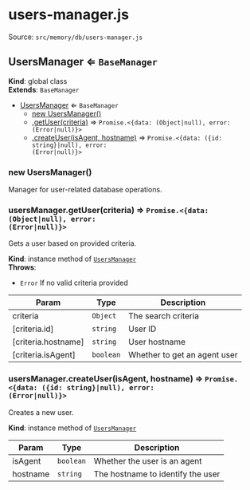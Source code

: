 # users-manager.js

Source: `src/memory/db/users-manager.js`

<a name="UsersManager"></a>

## UsersManager ⇐ <code>BaseManager</code>
**Kind**: global class  
**Extends**: <code>BaseManager</code>  

* [UsersManager](#UsersManager) ⇐ <code>BaseManager</code>
    * [new UsersManager()](#new_UsersManager_new)
    * [.getUser(criteria)](#UsersManager+getUser) ⇒ <code>Promise.&lt;{data: (Object\|null), error: (Error\|null)}&gt;</code>
    * [.createUser(isAgent, hostname)](#UsersManager+createUser) ⇒ <code>Promise.&lt;{data: ({id: string}\|null), error: (Error\|null)}&gt;</code>

<a name="new_UsersManager_new"></a>

### new UsersManager()
Manager for user-related database operations.

<a name="UsersManager+getUser"></a>

### usersManager.getUser(criteria) ⇒ <code>Promise.&lt;{data: (Object\|null), error: (Error\|null)}&gt;</code>
Gets a user based on provided criteria.

**Kind**: instance method of [<code>UsersManager</code>](#UsersManager)  
**Throws**:

- <code>Error</code> If no valid criteria provided


| Param | Type | Description |
| --- | --- | --- |
| criteria | <code>Object</code> | The search criteria |
| [criteria.id] | <code>string</code> | User ID |
| [criteria.hostname] | <code>string</code> | User hostname |
| [criteria.isAgent] | <code>boolean</code> | Whether to get an agent user |

<a name="UsersManager+createUser"></a>

### usersManager.createUser(isAgent, hostname) ⇒ <code>Promise.&lt;{data: ({id: string}\|null), error: (Error\|null)}&gt;</code>
Creates a new user.

**Kind**: instance method of [<code>UsersManager</code>](#UsersManager)  

| Param | Type | Description |
| --- | --- | --- |
| isAgent | <code>boolean</code> | Whether the user is an agent |
| hostname | <code>string</code> | The hostname to identify the user |

